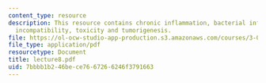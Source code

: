 ```yaml
---
content_type: resource
description: This resource contains chronic inflammation, bacterial infection, blood
  incompatibility, toxicity and tumorigenesis.
file: https://ol-ocw-studio-app-production.s3.amazonaws.com/courses/3-051j-materials-for-biomedical-applications-spring-2006/7bbbb1b246bece7667266246f3791663_lecture8.pdf
file_type: application/pdf
resourcetype: Document
title: lecture8.pdf
uid: 7bbbb1b2-46be-ce76-6726-6246f3791663
---
```

